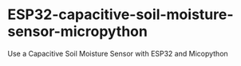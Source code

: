 # ESP32-capacitive-soil-moisture-sensor-micropython
Use a Capacitive Soil Moisture Sensor with ESP32 and Micopython

